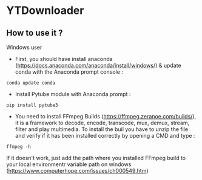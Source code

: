 # YTDownloader

## How to use it ?
Windows user
+ First, you should have install anaconda (https://docs.anaconda.com/anaconda/install/windows/) & update conda with the Anaconda prompt console :
```
conda update conda
```
+ Install Pytube module with Anaconda prompt :
```
pip install pytube3
```
+ You need to install FFmpeg Builds (https://ffmpeg.zeranoe.com/builds/), it is a framework to decode, encode, transcode, mux, demux, stream, filter and play multimedia. To install the buil you have to unzip the file and verify if it has been installed correctly by opening a CMD and type :
```
ffmpeg -h
```
If it doesn't work, just add the path where you installed FFmpeg build to your local environmentr variable path on windows (https://www.computerhope.com/issues/ch000549.htm)
